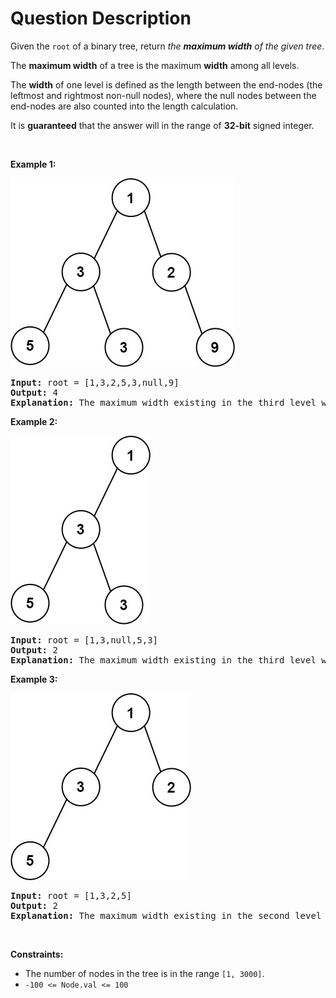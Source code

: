 # Question Description

<p>Given the <code>root</code> of a binary tree, return <em>the <strong>maximum width</strong> of the given tree</em>.</p>

<p>The <strong>maximum width</strong> of a tree is the maximum <strong>width</strong> among all levels.</p>

<p>The <strong>width</strong> of one level is defined as the length between the end-nodes (the leftmost and rightmost non-null nodes), where the null nodes between the end-nodes are also counted into the length calculation.</p>

<p>It is <strong>guaranteed</strong> that the answer will in the range of <strong>32-bit</strong> signed integer.</p>

<p>&nbsp;</p>
<p><strong>Example 1:</strong></p>
<img alt="" src="width1-tree.jpg" style="width: 359px; height: 302px;" />
<pre>
<strong>Input:</strong> root = [1,3,2,5,3,null,9]
<strong>Output:</strong> 4
<strong>Explanation:</strong> The maximum width existing in the third level with the length 4 (5,3,null,9).
</pre>

<p><strong>Example 2:</strong></p>
<img alt="" src="width2-tree.jpg" style="width: 224px; height: 302px;" />
<pre>
<strong>Input:</strong> root = [1,3,null,5,3]
<strong>Output:</strong> 2
<strong>Explanation:</strong> The maximum width existing in the third level with the length 2 (5,3).
</pre>

<p><strong>Example 3:</strong></p>
<img alt="" src="width3-tree.jpg" style="width: 289px; height: 299px;" />
<pre>
<strong>Input:</strong> root = [1,3,2,5]
<strong>Output:</strong> 2
<strong>Explanation:</strong> The maximum width existing in the second level with the length 2 (3,2).
</pre>

<p>&nbsp;</p>
<p><strong>Constraints:</strong></p>

<ul>
	<li>The number of nodes in the tree is in the range <code>[1, 3000]</code>.</li>
	<li><code>-100 &lt;= Node.val &lt;= 100</code></li>
</ul>

